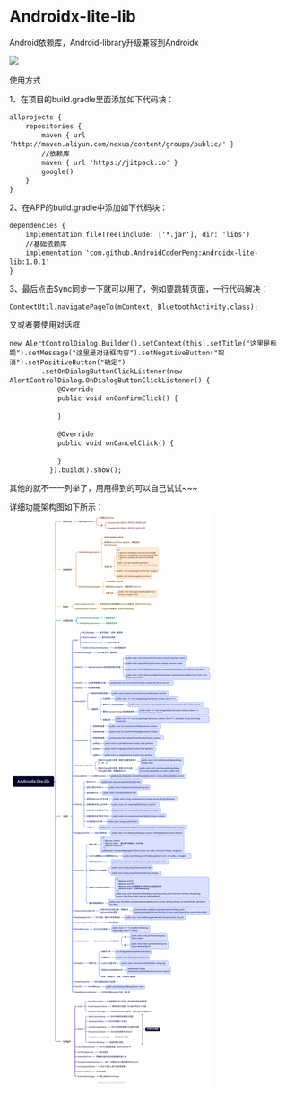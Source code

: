# Androidx-lite-lib
Android依赖库，Android-library升级兼容到Androidx

[![](https://jitpack.io/v/AndroidCoderPeng/Androidx-lite-lib.svg)](https://jitpack.io/#AndroidCoderPeng/Androidx-lite-lib)

使用方式

1、在项目的build.gradle里面添加如下代码块：

```
allprojects {
    repositories {
        maven { url 'http://maven.aliyun.com/nexus/content/groups/public/' }
        //依赖库
        maven { url 'https://jitpack.io' }
        google()
    }
}
```

2、在APP的build.gradle中添加如下代码块：

```
dependencies {
    implementation fileTree(include: ['*.jar'], dir: 'libs')
    //基础依赖库
    implementation 'com.github.AndroidCoderPeng:Androidx-lite-lib:1.0.1'
}
```

3、最后点击Sync同步一下就可以用了，例如要跳转页面，一行代码解决：
```
ContextUtil.navigatePageTo(mContext, BluetoothActivity.class);
```

又或者要使用对话框
```
new AlertControlDialog.Builder().setContext(this).setTitle("这里是标题").setMessage("这里是对话框内容").setNegativeButton("取消").setPositiveButton("确定")
        .setOnDialogButtonClickListener(new AlertControlDialog.OnDialogButtonClickListener() {
            @Override
            public void onConfirmClick() {

            }

            @Override
            public void onCancelClick() {

            }
          }).build().show();
```

其他的就不一一列举了，用用得到的可以自己试试~~~

详细功能架构图如下所示：
![框架功能图](https://github.com/AndroidCoderPeng/Androidx-lite-lib/blob/main/lite/src/main/assets/Androidx-lite-lib.png)
